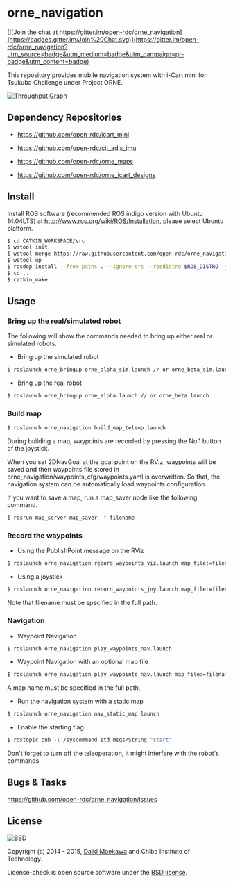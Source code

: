 orne_navigation
=================

[![Join the chat at https://gitter.im/open-rdc/orne_navigation](https://badges.gitter.im/Join%20Chat.svg)](https://gitter.im/open-rdc/orne_navigation?utm_source=badge&utm_medium=badge&utm_campaign=pr-badge&utm_content=badge)

This repository provides mobile navigation system with i-Cart mini for Tsukuba Challenge under Project ORNE. 

[![Throughput Graph](https://graphs.waffle.io/open-rdc/tsukubachallenge/throughput.svg)](https://waffle.io/open-rdc/tsukubachallenge/metrics) 

## Dependency Repositories

* https://github.com/open-rdc/icart_mini

* https://github.com/open-rdc/cit_adis_imu

* https://github.com/open-rdc/orne_maps

* https://github.com/open-rdc/orne_icart_designs

## Install

Install ROS software (recommended ROS indigo version with Ubuntu 14.04LTS) at http://www.ros.org/wiki/ROS/Installation, please select Ubuntu platform.

```sh
$ cd CATKIN_WORKSPACE/src
$ wstool init
$ wstool merge https://raw.githubusercontent.com/open-rdc/orne_navigation/indigo-devel/orne_pkgs.install
$ wstool up
$ rosdep install --from-paths . --ignore-src --rosdistro $ROS_DISTRO -y
$ cd ..
$ catkin_make
```

## Usage

### Bring up the real/simulated robot

The following will show the commands needed to bring up either real or simulated robots.

* Bring up the simulated robot

```sh
$ roslaunch orne_bringup orne_alpha_sim.launch // or orne_beta_sim.launch
```

* Bring up the real robot

```sh
$ roslaunch orne_bringup orne_alpha.launch // or orne_beta.launch
```

### Build map

```sh
$ roslaunch orne_navigation build_map_teleop.launch
```

During building a map, waypoints are recorded by pressing the No.1 button of the joystick.

When you set 2DNavGoal at the goal point on the RViz, waypoints will be saved and then waypoints file stored in orne_navigation/waypoints_cfg/waypoints.yaml is overwritten. So that, the navigation system can be automatically load waypoints configuration.

If you want to save a map, run a map_saver node like the following command.

```sh
$ rosrun map_server map_saver -f filename
```

### Record the waypoints

* Using the PublishPoint message on the RViz

```sh
$ roslaunch orne_navigation record_waypoints_viz.launch map_file:=filename.yaml
```

* Using a joystick

```sh
$ roslaunch orne_navigation record_waypoints_joy.launch map_file:=filename.yaml
```

Note that filename must be specified in the full path.

### Navigation

* Waypoint Navigation

```sh
$ roslaunch orne_navigation play_waypoints_nav.launch
```

* Waypoint Navigation with an optional map file

```sh
$ roslaunch orne_navigation play_waypoints_nav.launch map_file:=filename.yaml
```

A map name must be specified in the full path.

* Run the navigation system with a static map

```sh
$ roslaunch orne_navigation nav_static_map.launch
```

* Enable the starting flag

```sh
$ rostopic pub -1 /syscommand std_msgs/String "start"
```

Don't forget to turn off the teleoperation, it might interfere with the robot's commands.

## Bugs & Tasks

https://github.com/open-rdc/orne_navigation/issues

## License

![BSD](http://img.shields.io/badge/license-BSD-green.svg)

Copyright (c) 2014 - 2015, [Daiki Maekawa](https://github.com/DaikiMaekawa) and Chiba Institute of Technology.

License-check is open source software under the [BSD license](https://github.com/open-rdc/icart_mini_ros_pkgs/blob/master/LICENSE).

